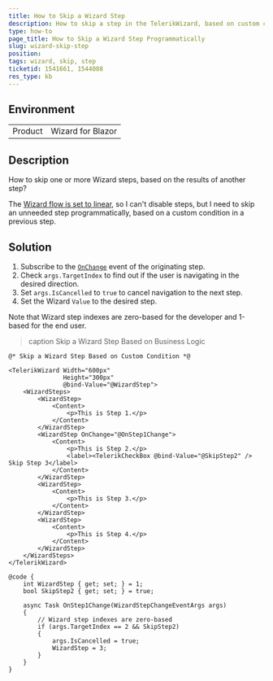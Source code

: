 ```yaml
---
title: How to Skip a Wizard Step
description: How to skip a step in the TelerikWizard, based on custom condition from another step?
type: how-to
page_title: How to Skip a Wizard Step Programmatically
slug: wizard-skip-step
position:
tags: wizard, skip, step
ticketid: 1541661, 1544088
res_type: kb
---
```


## Environment

<table>
    <tbody>
        <tr>
            <td>Product</td>
            <td>Wizard for Blazor</td>
        </tr>
    </tbody>
</table>

## Description

How to skip one or more Wizard steps, based on the results of another step?

The [Wizard flow is set to linear](slug:wizard-structure-stepper#linear-flow), so I can't disable steps, but I need to skip an unneeded step programmatically, based on a custom condition in a previous step.

## Solution

1. Subscribe to the [`OnChange`](slug:wizard-events#onchange) event of the originating step.
1. Check `args.TargetIndex` to find out if the user is navigating in the desired direction.
1. Set `args.IsCancelled` to `true` to cancel navigation to the next step.
1. Set the Wizard `Value` to the desired step.

Note that Wizard step indexes are zero-based for the developer and 1-based for the end user.

>caption Skip a Wizard Step Based on Business Logic

````RAZOR
@* Skip a Wizard Step Based on Custom Condition *@

<TelerikWizard Width="600px"
               Height="300px"
               @bind-Value="@WizardStep">
    <WizardSteps>
        <WizardStep>
            <Content>
                <p>This is Step 1.</p>
            </Content>
        </WizardStep>
        <WizardStep OnChange="@OnStep1Change">
            <Content>
                <p>This is Step 2.</p>
                <label><TelerikCheckBox @bind-Value="@SkipStep2" /> Skip Step 3</label>
            </Content>
        </WizardStep>
        <WizardStep>
            <Content>
                <p>This is Step 3.</p>
            </Content>
        </WizardStep>
        <WizardStep>
            <Content>
                <p>This is Step 4.</p>
            </Content>
        </WizardStep>
    </WizardSteps>
</TelerikWizard>

@code {
    int WizardStep { get; set; } = 1;
    bool SkipStep2 { get; set; } = true;

    async Task OnStep1Change(WizardStepChangeEventArgs args)
    {
        // Wizard step indexes are zero-based
        if (args.TargetIndex == 2 && SkipStep2)
        {
            args.IsCancelled = true;
            WizardStep = 3;
        }
    }
}
````
